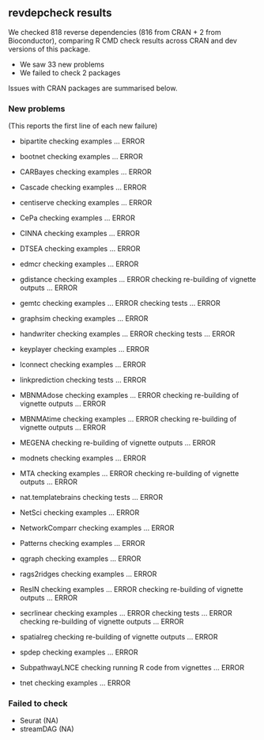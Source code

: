 ## revdepcheck results

We checked 818 reverse dependencies (816 from CRAN + 2 from Bioconductor), comparing R CMD check results across CRAN and dev versions of this package.

 * We saw 33 new problems
 * We failed to check 2 packages

Issues with CRAN packages are summarised below.

### New problems
(This reports the first line of each new failure)

* bipartite
  checking examples ... ERROR

* bootnet
  checking examples ... ERROR

* CARBayes
  checking examples ... ERROR

* Cascade
  checking examples ... ERROR

* centiserve
  checking examples ... ERROR

* CePa
  checking examples ... ERROR

* CINNA
  checking examples ... ERROR

* DTSEA
  checking examples ... ERROR

* edmcr
  checking examples ... ERROR

* gdistance
  checking examples ... ERROR
  checking re-building of vignette outputs ... ERROR

* gemtc
  checking examples ... ERROR
  checking tests ... ERROR

* graphsim
  checking examples ... ERROR

* handwriter
  checking examples ... ERROR
  checking tests ... ERROR

* keyplayer
  checking examples ... ERROR

* lconnect
  checking examples ... ERROR

* linkprediction
  checking tests ... ERROR

* MBNMAdose
  checking examples ... ERROR
  checking re-building of vignette outputs ... ERROR

* MBNMAtime
  checking examples ... ERROR
  checking re-building of vignette outputs ... ERROR

* MEGENA
  checking re-building of vignette outputs ... ERROR

* modnets
  checking examples ... ERROR

* MTA
  checking examples ... ERROR
  checking re-building of vignette outputs ... ERROR

* nat.templatebrains
  checking tests ... ERROR

* NetSci
  checking examples ... ERROR

* NetworkComparr
  checking examples ... ERROR

* Patterns
  checking examples ... ERROR

* qgraph
  checking examples ... ERROR

* rags2ridges
  checking examples ... ERROR

* ResIN
  checking examples ... ERROR
  checking re-building of vignette outputs ... ERROR

* secrlinear
  checking examples ... ERROR
  checking tests ... ERROR
  checking re-building of vignette outputs ... ERROR

* spatialreg
  checking re-building of vignette outputs ... ERROR

* spdep
  checking examples ... ERROR

* SubpathwayLNCE
  checking running R code from vignettes ... ERROR

* tnet
  checking examples ... ERROR

### Failed to check

* Seurat    (NA)
* streamDAG (NA)
